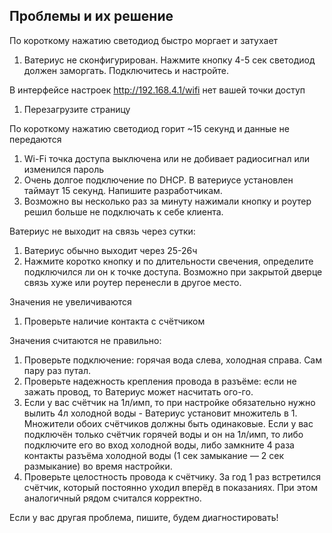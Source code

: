 

## Проблемы и их решение

По короткому нажатию светодиод быстро моргает и затухает
1. Ватериус не сконфигурирован. Нажмите кнопку 4-5 сек светодиод должен заморгать. Подключитесь и настройте.

В интерфейсе настроек http://192.168.4.1/wifi нет вашей точки доступ
1. Перезагрузите страницу

По короткому нажатию светодиод горит ~15 секунд и данные не передаются
1. Wi-Fi точка доступа выключена или не добивает радиосигнал или изменился пароль
2. Очень долгое подключение по DHCP. В ватериусе установлен таймаут 15 секунд. Напишите разработчикам.
3. Возможно вы несколько раз за минуту нажимали кнопку и роутер решил больше не подключать к себе клиента.

Ватериус не выходит на связь через сутки:
1. Ватериус обычно выходит через 25-26ч
2. Нажмите коротко кнопку и по длительности свечения, определите подключился ли он к точке доступа. Возможно при закрытой дверце связь хуже или роутер перенесли в другое место.

Значения не увеличиваются
1. Проверьте наличие контакта с счётчиком

Значения считаются не правильно:
1. Проверьте подключение: горячая вода слева, холодная справа. Сам пару раз путал.
2. Проверьте надежность крепления провода в разъёме: если не зажать провод, то Ватериус может насчитать ого-го. 
3. Если у вас счётчик на 1л/имп, то при настройке обязательно нужно вылить 4л холодной воды - Ватериус установит множитель в 1. Множители обоих счётчиков должны быть одинаковые.
Если у вас подключён только счётчик горячей воды и он на 1л/имп, то либо подключите его во вход холодной воды, либо замкните 4 раза контакты разъёма холодной воды (1 сек замыкание — 2 сек размыкание) во время настройки.
4. Проверьте целостность провода к счётчику. За год 1 раз встретился счётчик, который постоянно уходил вперёд в показаниях. При этом аналогичный рядом считался корректно. 

Если у вас другая проблема, пишите, будем диагностировать!
